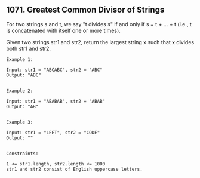 ## 1071. Greatest Common Divisor of Strings
For two strings s and t, we say "t divides s" if and only if s = t + ... + t (i.e., t is concatenated with itself one or more times).

Given two strings str1 and str2, return the largest string x such that x divides both str1 and str2.

 
```
Example 1:

Input: str1 = "ABCABC", str2 = "ABC"
Output: "ABC"


Example 2:

Input: str1 = "ABABAB", str2 = "ABAB"
Output: "AB"


Example 3:

Input: str1 = "LEET", str2 = "CODE"
Output: ""
 

Constraints:

1 <= str1.length, str2.length <= 1000
str1 and str2 consist of English uppercase letters.
```